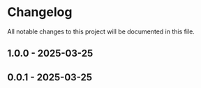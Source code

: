 <!--- BEGIN HEADER -->
# Changelog

All notable changes to this project will be documented in this file.
<!--- END HEADER -->

## 1.0.0 - 2025-03-25

## 0.0.1 - 2025-03-25

